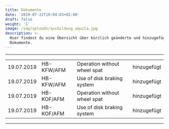 ```yaml
---
title: Dokumente
date: '2019-07-22T10:04:03+02:00'
draft: false
weight: '1'
image: /img/uploads/ausbildung_aquila.jpg
description: >-
  Hier findest du eine Übersicht über kürzlich geänderte und hinzugefügte
  Dokumente.
---
```

<hr>

<table>

<tr>

<td>19.07.2019</th>

<td>HB-KFW/AFM</th>

<td>Operation without wheel spat</th>

<td>hinzugefügt</th>

</tr>

<tr>

<td>19.07.2019</th>

<td>HB-KFW/AFM</th>

<td>Use of disk braking system</th>

<td>hinzugefügt</th>

</tr>

<tr>

<td>19.07.2019</th>

<td>HB-KOF/AFM</th>

<td>Operation without wheel spat</th>

<td>hinzugefügt</th>

</tr>

<tr>

<td>19.07.2019</th>

<td>HB-KOF/AFM</th>

<td>Use of disk braking system</th>

<td>hinzugefügt</th>

</tr>

</table>

<hr>

